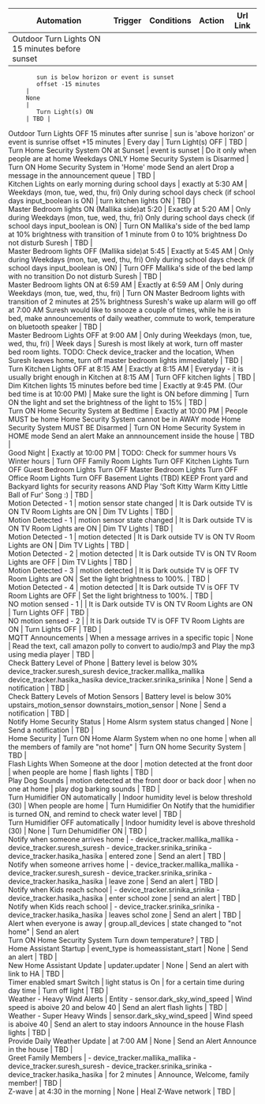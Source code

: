 Automation   |   Trigger   |   Conditions   |  Action   |  Url Link  
----------   |   -------   |   -----------  |  -------  |  --------- 
Outdoor Turn Lights ON 15 minutes before sunset | 
 			sun is below horizon or event is sunset
 			offset -15 minutes
 		 | 
         None
 		 | 
 			Turn Light(s) ON
 		 | TBD |  
Outdoor Turn Lights OFF 15 minutes after sunrise | 
 			sun is 'above horizon' or event is sunrise
 			offset +15 minutes
 		 | 
 			Every day
 		 | 
 			Turn Light(s) OFF
 		 | TBD |  
Turn Home Security System ON at Sunset | 
 			event is sunset
 		 | 
 			Do it only when people are at home
 			Weekdays ONLY
 			Home Security System is Disarmed
 		 | 
 			Turn ON Home Security System in 'Home' mode
 			Send an alert
 			Drop a message in the announcement queue
 		 | TBD |  
Kitchen Lights on early morning during school days | 
 			exactly at 5:30 AM
 		 | 
 		    Weekdays (mon, tue, wed, thu, fri)
 			Only during school days check (if school days input_boolean is ON)
 		 | 
 			turn kitchen lights ON
 		 | TBD |  
Master Bedroom lights ON (Mallika side)at 5:20 | 
 			Exactly at 5:20 AM
 		 | 
 			Only during Weekdays (mon, tue, wed, thu, fri)
 			Only during school days check (if school days input_boolean is ON)
 		 | 
 			Turn ON Mallika's side of the bed lamp at 10% brightness with transition of 1 minute from 0 to 10% brightness
 			Do not disturb Suresh
 		 | TBD |  
Master Bedroom lights OFF (Mallika side)at 5:45 | 
 			Exactly at 5:45 AM
 		 | 
 			Only during Weekdays (mon, tue, wed, thu, fri)
 			Only during school days check (if school days input_boolean is ON)
 		 | 
 			Turn OFF Mallika's side of the bed lamp with no transition
 			Do not disturb Suresh
 		 | TBD |  
Master Bedroom lights ON at 6:59 AM | 
 			Exactly at 6:59 AM
 		 | 
 			Only during Weekdays (mon, tue, wed, thu, fri)
 		 | 
 			Turn ON Master Bedroom lights with transition of 2 minutes at 25% brightness
 			Suresh's wake up alarm will go off at 7:00 AM
 			Suresh would like to snooze a couple of times, while he is in bed, make announcements of daily weather, commute to work, temperature on bluetooth speaker
 		 | TBD |  
Master Bedroom Lights OFF at 9:00 AM | 
 			Only during Weekdays (mon, tue, wed, thu, fri)
 		 | 
 			Week days
 		 | 
 			Suresh is most likely at work, turn off master bed room lights.
 			TODO: Check device_tracker and the location, When Suresh leaves home, turn off master bedroom lights immediately
 		 | TBD |  
Turn Kitchen Lights OFF at 8:15 AM | 
 			Exactly at 8:15 AM
 		 | 
 			Everyday - it is usually bright enough in Kitchen at 8:15 AM
 		 | 
 			Turn OFF kitchen lights
 		 | TBD |  
Dim Kitchen lights 15 minutes before bed time | 
 			Exactly at 9:45 PM. (Our bed time is at 10:00 PM)
 		 | 
 			Make sure the light is ON before dimming
 		 | 
 			Turn ON the light and set the brightness of the light to 15%
 		 | TBD |  
Turn ON Home Security System at Bedtime | 
 			Exactly at 10:00 PM
 		 | 
 			People MUST be home
 			Home Security System cannot be in AWAY mode
 			Home Security System MUST BE Disarmed
 		 | 
 			Turn ON Home Security System in HOME mode
 			Send an alert
 			Make an annnouncement inside the house
 		 | TBD |  
Good Night | 
 			Exactly at 10:00 PM
 		 | 
 			TODO: Check for summer hours Vs Winter hours
 		 | 
 			Turn OFF Family Room Lights
 			Turn OFF Kitchen Lights
 			Turn OFF Guest Bedroom Lights
 			Turn OFF Master Bedroom Lights
 			Turn OFF Office Room Lights
 			Turn OFF Basement Lights (TBD)
 			KEEP Front yard and Backyard lights for security reasons
 			AND
 			Play 'Soft Kitty Warm Kitty Little Ball of Fur' Song :)
 		 | TBD |  
Motion Detected - 1 | 
 			motion sensor state changed
 		 | 
 			It is Dark outside
 			TV is ON
 			TV Room Lights are ON
 		 | 
 			Dim TV Lights
 		 | TBD |  
Motion Detected - 1 | 
 			motion sensor state changed
 		 | 
 			It is Dark outside
 			TV is ON
 			TV Room Lights are ON
 		 | 
 			Dim TV Lights
 		 | TBD |  
Motion Detected - 1 | 
 			motion detected
 		 | 
 			It is Dark outside
 			TV is ON
 			TV Room Lights are ON
 		 | 
 			Dim TV Lights
 		 | TBD |  
Motion Detected - 2 | 
 			motion detected
 		 | 
 			It is Dark outside
 			TV is ON
 			TV Room Lights are OFF
 		 | 
 			Dim TV Lights
 		 | TBD |  
Motion Detected - 3 | 
 			motion detected
 		 | 
 			It is Dark outside
 			TV is OFF
 			TV Room Lights are ON
 		 | 
 			Set the light brightness to 100%.
 		 | TBD |  
Motion Detected - 4 | 
 			motion detected
 		 | 
 			It is Dark outside
 			TV is OFF
 			TV Room Lights are OFF
 		 | 
 			Set the light brightness to 100%.
 		 | TBD |  
NO motion sensed - 1 |  | 
 			It is Dark outside
 			TV is ON
 			TV Room Lights are ON
 		 | 
 			Turn Lights OFF
 		 | TBD |  
NO motion sensed - 2 |  | 
 			It is Dark outside
 			TV is OFF
 			TV Room Lights are ON
 		 | 
 			Turn Lights OFF
 		 | TBD |  
MQTT Announcements | 
 			When a message arrives in a specific topic
 		 | 
 			None
 		 | 
 			Read the text, call amazon polly to convert to audio/mp3 and Play the mp3 using media player
 		 | TBD |  
Check Battery Level of Phone | 
 			Battery level is below 30%
 			device_tracker.suresh_suresh
 			device_tracker.mallika_mallika
 			device_tracker.hasika_hasika
 			device_tracker.srinika_srinika
 		 | 
 			None
 		 | 
 			Send a notification
 		 | TBD |  
Check Battery Levels of Motion Sensors | 
 			Battery level is below 30%
 			upstairs_motion_sensor
 			downstairs_motion_sensor
 		 | 
 			None
 		 | 
 			Send a notification
 		 | TBD |  
Notify Home Security Status | 
 			Home Alsrm system status changed
 		 | 
 			None
 		 | 
 			Send a notification
 		 | TBD |  
Home Security | 
 			Turn ON Home Alarm System when no one home
 		 | 
 			when all the members of family are "not home"
 		 | 
 			Turn ON home Security System
 		 | TBD |  
Flash Lights When Someone at the door | 
 			motion detected at the front door
 		 | 
 			when people are home
 		 | 
 			flash lights
 		 | TBD |  
Play Dog Sounds | 
 			motion detected at the front door or back door
 		 | 
 			when no one at home
 		 | 
 			play dog barking sounds
 		 | TBD |  
Turn Humidifier ON automatically | 
 			Indoor humidity level is below threshold (30)
 		 | 
 			When people are home
 		 | 
 			Turn Humidifier On
 			Notify that the humidifier is turned ON, and remind to check water level
 		 | TBD |  
Turn Humidifier OFF automatically | 
 			Indoor humidity level is above threshold (30)
 		 | 
 			None
 		 | 
 			Turn Dehumidifier ON
 		 | TBD |  
Notify when someone arrives home | 
 			- device_tracker.mallika_mallika
 			- device_tracker.suresh_suresh
 			- device_tracker.srinika_srinika
 			- device_tracker.hasika_hasika
 		 | 
 			entered zone
 		 | 
 			Send an alert
 		 | TBD |  
Notify when someone arrives home | 
 			- device_tracker.mallika_mallika
 			- device_tracker.suresh_suresh
 			- device_tracker.srinika_srinika
 			- device_tracker.hasika_hasika
 		 | 
 			leave zone
 		 | 
 			Send an alert
 		 | TBD |  
Notify when Kids reach school | 
 			- device_tracker.srinika_srinika
 			- device_tracker.hasika_hasika
 		 | 
 			enter school zone
 		 | 
 			send an alert
 		 | TBD |  
Notify when Kids reach school | 
 			- device_tracker.srinika_srinika
 			- device_tracker.hasika_hasika
 		 | 
 			leaves schol zone
 		 | 
 			Send an alert
 		 | TBD |  
Alert when everyone is away | 
 			group.all_devices
 		 | 
 			state changed to "not home"
 		 | 
 			Send an alert	
 			Turn ON Home Security System
 			Turn down temperature?
 		 | TBD |  
Home Assistant Startup | 
 			event_type is homeassistant_start
 		 | 
 			None
 		 | 
 			Send an alert
 		 | TBD |  
New Home Assistant Update | 
 			updater.updater
 		 | 
 			None
 		 | 
 			Send an alert with link to HA
 		 | TBD |  
Timer enabled smart Switch | 
 			light status is On
 		 | 
 			for a certain time
 			during day time
 		 | 
 			Turn off light
 		 | TBD |  
Weather - Heavy Wind Alerts | 
 			Entity - sensor.dark_sky_wind_speed
 		 | 
 			Wind speed is aboive 20 and below 40
 		 | 
 			Send an alert
 			flash lights
 		 | TBD |  
Weather - Super Heavy Winds | 
 			sensor.dark_sky_wind_speed
 		 | 
 			Wind speed is aboive 40
 		 | 
 			Send an alert to stay indoors
 			Announce in the house
 			Flash lights
 		 | TBD |  
Provide Daily Weather Update | 
 			at 7:00 AM
 		 | 
 			None
 		 | 
 			Send an Alert
 			Announce in the house
 		 | TBD |  
Greet Family Members | 
         - device_tracker.mallika_mallika
         - device_tracker.suresh_suresh
         - device_tracker.srinika_srinika
         - device_tracker.hasika_hasika
 		 | 
 			for 2 minutes
 		 | 
 			Announce, Welcome, family member!
 		 | TBD |  
Z-wave | 
 			at 4:30 in the morning
 		 | 
 			None
 		 | 
 			Heal Z-Wave network
 		 | TBD |  
